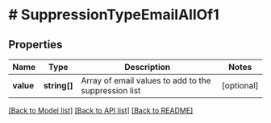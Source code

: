 # # SuppressionTypeEmailAllOf1

## Properties

Name | Type | Description | Notes
------------ | ------------- | ------------- | -------------
**value** | **string[]** | Array of email values to add to the suppression list | [optional]

[[Back to Model list]](../../README.md#models) [[Back to API list]](../../README.md#endpoints) [[Back to README]](../../README.md)
